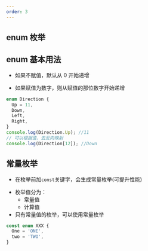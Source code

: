 ```yaml
---
order: 3
---
```


## enum 枚举

## enum 基本用法

- 如果不赋值，默认从 0 开始递增

* 如果赋值为数字，则从赋值的那位数字开始递增

```ts
enum Direction {
  Up = 11,
  Down,
  Left,
  Right,
}
console.log(Direction.Up); //11
// 可以根据值，去反向映射
console.log(Direction[12]); //Down
```

## 常量枚举

- 在枚举前加`const`关键字，会生成常量枚举(可提升性能)

* 枚举值分为：
  - 常量值
  - 计算值
* 只有常量值的枚举，可以使用常量枚举

```ts
const enum XXX {
  One = 'ONE',
  two = 'TWO',
}
```
